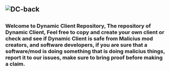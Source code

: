 ![DC-back](https://user-images.githubusercontent.com/88536910/140442808-6ac16371-573b-4160-b20c-59275a225002.jpg)
---------------------------------------

##
### Welcome to Dynamic Client Repository, The repository of Dynamic Client, Feel free to copy and create your own client or check and see if Dynamic Client is safe from Malicius mod creators, and software developers, if you are sure that a software/mod is doing something that is doing malicius things, report it to our issues, make sure to bring proof before making a claim.
##
